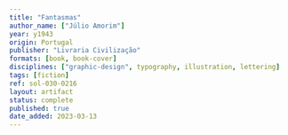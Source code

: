 ```yaml
---
title: "Fantasmas"
author_name: ["Júlio Amorim"]
year: y1943
origin: Portugal
publisher: "Livraria Civilização"
formats: [book, book-cover]
disciplines: ["graphic-design", typography, illustration, lettering]
tags: [fiction]
ref: sol-030-0216
layout: artifact
status: complete
published: true
date_added: 2023-03-13
---
```


